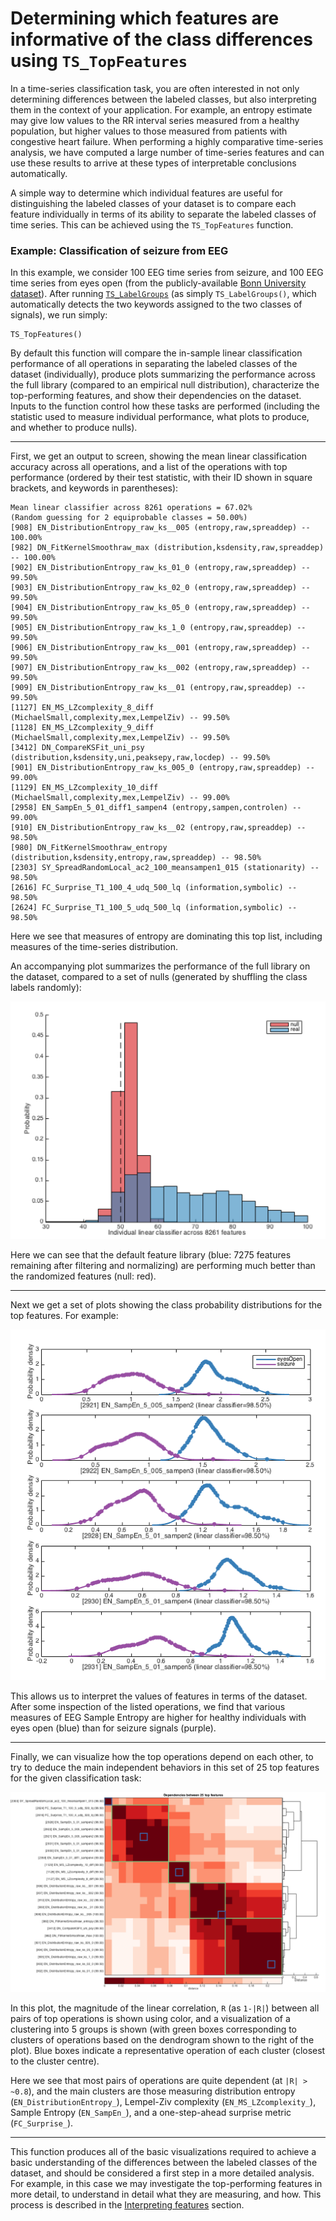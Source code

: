 # Determining which features are informative of the class differences using `TS_TopFeatures`

In a time-series classification task, you are often interested in not only determining differences between the labeled classes, but also interpreting them in the context of your application.
For example, an entropy estimate may give low values to the RR interval series measured from a healthy population, but higher values to those measured from patients with congestive heart failure.
When performing a highly comparative time-series analysis, we have computed a large number of time-series features and can use these results to arrive at these types of interpretable conclusions automatically.

A simple way to determine which individual features are useful for distinguishing the labeled classes of your dataset is to compare each feature individually in terms of its ability to separate the labeled classes of time series.
This can be achieved using the `TS_TopFeatures` function.

### Example: Classification of seizure from EEG
In this example, we consider 100 EEG time series from seizure, and 100 EEG time series from eyes open (from the publicly-available [Bonn University dataset](http://epileptologie-bonn.de/cms/front_content.php?idcat=193&lang=3)).
After running [`TS_LabelGroups`](grouping.md) (as simply `TS_LabelGroups()`, which automatically detects the two keywords assigned to the two classes of signals), we run simply:

    TS_TopFeatures()

By default this function will compare the in-sample linear classification performance of all operations in separating the labeled classes of the dataset (individually), produce plots summarizing the performance across the full library (compared to an empirical null distribution), characterize the top-performing features, and show their dependencies on the dataset.
Inputs to the function control how these tasks are performed (including the statistic used to measure individual performance, what plots to produce, and whether to produce nulls).

---

First, we get an output to screen, showing the mean linear classification accuracy across all operations, and a list of the operations with top performance (ordered by their test statistic, with their ID shown in square brackets, and keywords in parentheses):

    Mean linear classifier across 8261 operations = 67.02%
    (Random guessing for 2 equiprobable classes = 50.00%)
    [908] EN_DistributionEntropy_raw_ks__005 (entropy,raw,spreaddep) -- 100.00%
    [982] DN_FitKernelSmoothraw_max (distribution,ksdensity,raw,spreaddep) -- 100.00%
    [902] EN_DistributionEntropy_raw_ks_01_0 (entropy,raw,spreaddep) -- 99.50%
    [903] EN_DistributionEntropy_raw_ks_02_0 (entropy,raw,spreaddep) -- 99.50%
    [904] EN_DistributionEntropy_raw_ks_05_0 (entropy,raw,spreaddep) -- 99.50%
    [905] EN_DistributionEntropy_raw_ks_1_0 (entropy,raw,spreaddep) -- 99.50%
    [906] EN_DistributionEntropy_raw_ks__001 (entropy,raw,spreaddep) -- 99.50%
    [907] EN_DistributionEntropy_raw_ks__002 (entropy,raw,spreaddep) -- 99.50%
    [909] EN_DistributionEntropy_raw_ks__01 (entropy,raw,spreaddep) -- 99.50%
    [1127] EN_MS_LZcomplexity_8_diff (MichaelSmall,complexity,mex,LempelZiv) -- 99.50%
    [1128] EN_MS_LZcomplexity_9_diff (MichaelSmall,complexity,mex,LempelZiv) -- 99.50%
    [3412] DN_CompareKSFit_uni_psy (distribution,ksdensity,uni,peaksepy,raw,locdep) -- 99.50%
    [901] EN_DistributionEntropy_raw_ks_005_0 (entropy,raw,spreaddep) -- 99.00%
    [1129] EN_MS_LZcomplexity_10_diff (MichaelSmall,complexity,mex,LempelZiv) -- 99.00%
    [2958] EN_SampEn_5_01_diff1_sampen4 (entropy,sampen,controlen) -- 99.00%
    [910] EN_DistributionEntropy_raw_ks__02 (entropy,raw,spreaddep) -- 98.50%
    [980] DN_FitKernelSmoothraw_entropy (distribution,ksdensity,entropy,raw,spreaddep) -- 98.50%
    [2303] SY_SpreadRandomLocal_ac2_100_meansampen1_015 (stationarity) -- 98.50%
    [2616] FC_Surprise_T1_100_4_udq_500_lq (information,symbolic) -- 98.50%
    [2624] FC_Surprise_T1_100_5_udq_500_lq (information,symbolic) -- 98.50%

Here we see that measures of entropy are dominating this top list, including measures of the time-series distribution.

An accompanying plot summarizes the performance of the full library on the dataset, compared to a set of nulls (generated by shuffling the class labels randomly):

![](img/TS_TopFeatures_histograms.png)

Here we can see that the default feature library (blue: 7275 features remaining after filtering and normalizing) are performing much better than the randomized features (null: red).

---

Next we get a set of plots showing the class probability distributions for the top features. For example:

![](img/TS_TopFeatures_distributions_.png)

This allows us to interpret the values of features in terms of the dataset.
After some inspection of the listed operations, we find that various measures of EEG Sample Entropy are higher for healthy individuals with eyes open (blue) than for seizure signals (purple).

---

Finally, we can visualize how the top operations depend on each other, to try to deduce the main independent behaviors in this set of 25 top features for the given classification task:

![](img/TS_TopFeatures_cluster.png)

In this plot, the magnitude of the linear correlation, `R` (as `1-|R|`) between all pairs of top operations is shown using color, and a visualization of a clustering into 5 groups is shown (with green boxes corresponding to clusters of operations based on the dendrogram shown to the right of the plot).
Blue boxes indicate a representative operation of each cluster (closest to the cluster centre).

Here we see that most pairs of operations are quite dependent (at `|R| > ~0.8`), and the main clusters are those measuring distribution entropy (`EN_DistributionEntropy_`), Lempel-Ziv complexity (`EN_MS_LZcomplexity_`), Sample Entropy (`EN_SampEn_`), and a one-step-ahead surprise metric (`FC_Surprise_`).

---

This function produces all of the basic visualizations required to achieve a basic understanding of the differences between the labeled classes of the dataset, and should be considered a first step in a more detailed analysis. For example, in this case we may investigate the top-performing features in more detail, to understand in detail what they are measuring, and how. This process is described in the [Interpreting features](interpreting_features.md) section.